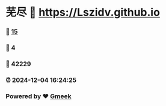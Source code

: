# 芜尽 :link: https://Lszidv.github.io 
### :page_facing_up: [15](https://Lszidv.github.io/tag.html) 
### :speech_balloon: 4 
### :hibiscus: 42229 
### :alarm_clock: 2024-12-04 16:24:25 
### Powered by :heart: [Gmeek](https://github.com/Meekdai/Gmeek)
